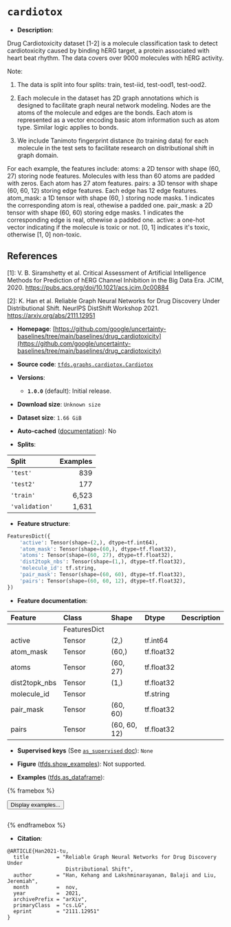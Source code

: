 <div itemscope itemtype="http://schema.org/Dataset">
  <div itemscope itemprop="includedInDataCatalog" itemtype="http://schema.org/DataCatalog">
    <meta itemprop="name" content="TensorFlow Datasets" />
  </div>
  <meta itemprop="name" content="cardiotox" />
  <meta itemprop="description" content="Drug Cardiotoxicity dataset [1-2] is a molecule classification task to detect&#10;cardiotoxicity caused by binding hERG target, a protein associated with heart&#10;beat rhythm. The data covers over 9000 molecules with hERG activity.&#10;&#10;Note:&#10;&#10;1. The data is split into four splits: train, test-iid, test-ood1, test-ood2.&#10;&#10;2. Each molecule in the dataset has 2D graph annotations which is designed to&#10;facilitate graph neural network modeling. Nodes are the atoms of the molecule&#10;and edges are the bonds. Each atom is represented as a vector encoding basic&#10;atom information such as atom type. Similar logic applies to bonds.&#10;&#10;3. We include Tanimoto fingerprint distance (to training data) for each molecule&#10;in the test sets to facilitate research on distributional shift in graph domain.&#10;&#10;For each example, the features include:&#10;  atoms: a 2D tensor with shape (60, 27) storing node features. Molecules with&#10;    less than 60 atoms are padded with zeros. Each atom has 27 atom features.&#10;  pairs: a 3D tensor with shape (60, 60, 12) storing edge features. Each edge&#10;    has 12 edge features.&#10;  atom_mask: a 1D tensor with shape (60, ) storing node masks. 1 indicates the&#10;    corresponding atom is real, othewise a padded one.&#10;  pair_mask: a 2D tensor with shape (60, 60) storing edge masks. 1 indicates the&#10;    corresponding edge is real, othewise a padded one.&#10;  active: a one-hot vector indicating if the molecule is toxic or not. [0, 1]&#10;    indicates it&#x27;s toxic, otherwise [1, 0] non-toxic.&#10;&#10;&#10;## References&#10;[1]: V. B. Siramshetty et al. Critical Assessment of Artificial Intelligence&#10;Methods for Prediction of hERG Channel Inhibition in the Big Data Era.&#10;    JCIM, 2020. https://pubs.acs.org/doi/10.1021/acs.jcim.0c00884&#10;&#10;[2]: K. Han et al. Reliable Graph Neural Networks for Drug Discovery Under&#10;Distributional Shift.&#10;    NeurIPS DistShift Workshop 2021. https://arxiv.org/abs/2111.12951&#10;&#10;To use this dataset:&#10;&#10;```python&#10;import tensorflow_datasets as tfds&#10;&#10;ds = tfds.load(&#x27;cardiotox&#x27;, split=&#x27;train&#x27;)&#10;for ex in ds.take(4):&#10;  print(ex)&#10;```&#10;&#10;See [the guide](https://www.tensorflow.org/datasets/overview) for more&#10;informations on [tensorflow_datasets](https://www.tensorflow.org/datasets).&#10;&#10;" />
  <meta itemprop="url" content="https://www.tensorflow.org/datasets/catalog/cardiotox" />
  <meta itemprop="sameAs" content="https://github.com/google/uncertainty-baselines/tree/main/baselines/drug_cardiotoxicity" />
  <meta itemprop="citation" content="@ARTICLE{Han2021-tu,&#10;  title         = &quot;Reliable Graph Neural Networks for Drug Discovery Under&#10;                   Distributional Shift&quot;,&#10;  author        = &quot;Han, Kehang and Lakshminarayanan, Balaji and Liu, Jeremiah&quot;,&#10;  month         =  nov,&#10;  year          =  2021,&#10;  archivePrefix = &quot;arXiv&quot;,&#10;  primaryClass  = &quot;cs.LG&quot;,&#10;  eprint        = &quot;2111.12951&quot;&#10;}" />
</div>

# `cardiotox`


*   **Description**:

Drug Cardiotoxicity dataset [1-2] is a molecule classification task to detect
cardiotoxicity caused by binding hERG target, a protein associated with heart
beat rhythm. The data covers over 9000 molecules with hERG activity.

Note:

1.  The data is split into four splits: train, test-iid, test-ood1, test-ood2.

2.  Each molecule in the dataset has 2D graph annotations which is designed to
    facilitate graph neural network modeling. Nodes are the atoms of the
    molecule and edges are the bonds. Each atom is represented as a vector
    encoding basic atom information such as atom type. Similar logic applies to
    bonds.

3.  We include Tanimoto fingerprint distance (to training data) for each
    molecule in the test sets to facilitate research on distributional shift in
    graph domain.

For each example, the features include: atoms: a 2D tensor with shape (60, 27)
storing node features. Molecules with less than 60 atoms are padded with zeros.
Each atom has 27 atom features. pairs: a 3D tensor with shape (60, 60, 12)
storing edge features. Each edge has 12 edge features. atom_mask: a 1D tensor
with shape (60, ) storing node masks. 1 indicates the corresponding atom is
real, othewise a padded one. pair_mask: a 2D tensor with shape (60, 60) storing
edge masks. 1 indicates the corresponding edge is real, othewise a padded one.
active: a one-hot vector indicating if the molecule is toxic or not. [0, 1]
indicates it's toxic, otherwise [1, 0] non-toxic.

## References

\[1]: V. B. Siramshetty et al. Critical Assessment of Artificial Intelligence
Methods for Prediction of hERG Channel Inhibition in the Big Data Era. JCIM,
2020. https://pubs.acs.org/doi/10.1021/acs.jcim.0c00884

\[2]: K. Han et al. Reliable Graph Neural Networks for Drug Discovery Under
Distributional Shift. NeurIPS DistShift Workshop 2021.
https://arxiv.org/abs/2111.12951

*   **Homepage**:
    [https://github.com/google/uncertainty-baselines/tree/main/baselines/drug_cardiotoxicity](https://github.com/google/uncertainty-baselines/tree/main/baselines/drug_cardiotoxicity)

*   **Source code**:
    [`tfds.graphs.cardiotox.Cardiotox`](https://github.com/tensorflow/datasets/tree/master/tensorflow_datasets/graphs/cardiotox/cardiotox.py)

*   **Versions**:

    *   **`1.0.0`** (default): Initial release.

*   **Download size**: `Unknown size`

*   **Dataset size**: `1.66 GiB`

*   **Auto-cached**
    ([documentation](https://www.tensorflow.org/datasets/performances#auto-caching)):
    No

*   **Splits**:

Split          | Examples
:------------- | -------:
`'test'`       | 839
`'test2'`      | 177
`'train'`      | 6,523
`'validation'` | 1,631

*   **Feature structure**:

```python
FeaturesDict({
    'active': Tensor(shape=(2,), dtype=tf.int64),
    'atom_mask': Tensor(shape=(60,), dtype=tf.float32),
    'atoms': Tensor(shape=(60, 27), dtype=tf.float32),
    'dist2topk_nbs': Tensor(shape=(1,), dtype=tf.float32),
    'molecule_id': tf.string,
    'pair_mask': Tensor(shape=(60, 60), dtype=tf.float32),
    'pairs': Tensor(shape=(60, 60, 12), dtype=tf.float32),
})
```

*   **Feature documentation**:

Feature       | Class        | Shape        | Dtype      | Description
:------------ | :----------- | :----------- | :--------- | :----------
              | FeaturesDict |              |            |
active        | Tensor       | (2,)         | tf.int64   |
atom_mask     | Tensor       | (60,)        | tf.float32 |
atoms         | Tensor       | (60, 27)     | tf.float32 |
dist2topk_nbs | Tensor       | (1,)         | tf.float32 |
molecule_id   | Tensor       |              | tf.string  |
pair_mask     | Tensor       | (60, 60)     | tf.float32 |
pairs         | Tensor       | (60, 60, 12) | tf.float32 |

*   **Supervised keys** (See
    [`as_supervised` doc](https://www.tensorflow.org/datasets/api_docs/python/tfds/load#args)):
    `None`

*   **Figure**
    ([tfds.show_examples](https://www.tensorflow.org/datasets/api_docs/python/tfds/visualization/show_examples)):
    Not supported.

*   **Examples**
    ([tfds.as_dataframe](https://www.tensorflow.org/datasets/api_docs/python/tfds/as_dataframe)):

<!-- mdformat off(HTML should not be auto-formatted) -->

{% framebox %}

<button id="displaydataframe">Display examples...</button>
<div id="dataframecontent" style="overflow-x:auto"></div>
<script>
const url = "https://storage.googleapis.com/tfds-data/visualization/dataframe/cardiotox-1.0.0.html";
const dataButton = document.getElementById('displaydataframe');
dataButton.addEventListener('click', async () => {
  // Disable the button after clicking (dataframe loaded only once).
  dataButton.disabled = true;

  const contentPane = document.getElementById('dataframecontent');
  try {
    const response = await fetch(url);
    // Error response codes don't throw an error, so force an error to show
    // the error message.
    if (!response.ok) throw Error(response.statusText);

    const data = await response.text();
    contentPane.innerHTML = data;
  } catch (e) {
    contentPane.innerHTML =
        'Error loading examples. If the error persist, please open '
        + 'a new issue.';
  }
});
</script>

{% endframebox %}

<!-- mdformat on -->

*   **Citation**:

```
@ARTICLE{Han2021-tu,
  title         = "Reliable Graph Neural Networks for Drug Discovery Under
                   Distributional Shift",
  author        = "Han, Kehang and Lakshminarayanan, Balaji and Liu, Jeremiah",
  month         =  nov,
  year          =  2021,
  archivePrefix = "arXiv",
  primaryClass  = "cs.LG",
  eprint        = "2111.12951"
}
```

